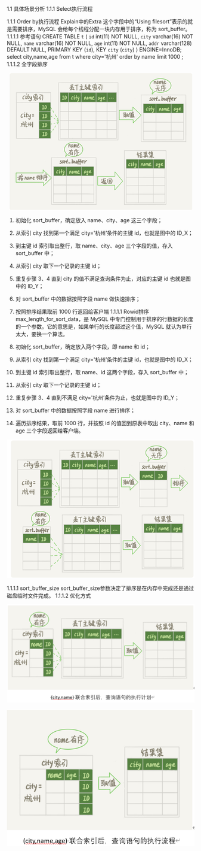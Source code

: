 1.1	具体场景分析
1.1.1	Select执行流程


1.1.1	Order by执行流程
Explain中的Extra 这个字段中的“Using filesort”表示的就是需要排序，MySQL 会给每个线程分配一块内存用于排序，称为 sort_buffer。
1.1.1.1	参考语句
CREATE TABLE `t` (
  `id` int(11) NOT NULL,
  `city` varchar(16) NOT NULL,
  `name` varchar(16) NOT NULL,
  `age` int(11) NOT NULL,
  `addr` varchar(128) DEFAULT NULL,
  PRIMARY KEY (`id`),
  KEY `city` (`city`)
) ENGINE=InnoDB;
select city,name,age from t where city='杭州' order by name limit 1000  ;
1.1.1.2	全字段排序
<div align=center>

![1589106261487.png](..\images\1589106261487.png)

</div>

1.	初始化 sort_buffer，确定放入 name、city、age 这三个字段；
2.	从索引 city 找到第一个满足 city='杭州’条件的主键 id，也就是图中的 ID_X；
3.	到主键 id 索引取出整行，取 name、city、age 三个字段的值，存入 sort_buffer 中；
4.	从索引 city 取下一个记录的主键 id；
5.	重复步骤 3、4 直到 city 的值不满足查询条件为止，对应的主键 id 也就是图中的 ID_Y；
6.	对 sort_buffer 中的数据按照字段 name 做快速排序；
7.	按照排序结果取前 1000 行返回给客户端
1.1.1.1	Rowid排序
max_length_for_sort_data，是 MySQL 中专门控制用于排序的行数据的长度的一个参数。它的意思是，如果单行的长度超过这个值，MySQL 就认为单行太大，要换一个算法。

1.	初始化 sort_buffer，确定放入两个字段，即 name 和 id；
2.	从索引 city 找到第一个满足 city='杭州’条件的主键 id，也就是图中的 ID_X；
3.	到主键 id 索引取出整行，取 name、id 这两个字段，存入 sort_buffer 中；
4.	从索引 city 取下一个记录的主键 id；
5.	重复步骤 3、4 直到不满足 city='杭州’条件为止，也就是图中的 ID_Y；
6.	对 sort_buffer 中的数据按照字段 name 进行排序；
7.	遍历排序结果，取前 1000 行，并按照 id 的值回到原表中取出 city、name 和 age 三个字段返回给客户端。
<div align=center>

![1589106288813.png](..\images\1589106288813.png)

</div>

1.1.1.1	sort_buffer_size
sort_buffer_size参数决定了排序是在内存中完成还是通过磁盘临时文件完成。
1.1.1.2	优化方式
<div align=center>

![1589106320716.png](..\images\1589106320716.png)

</div>
<div align=center>

![1589106340644.png](..\images\1589106340644.png)

</div>

